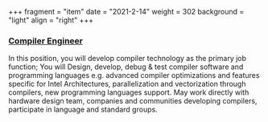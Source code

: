 +++
fragment = "item"
date = "2021-2-14"
weight = 302
background = "light"
align = "right"
+++
### [Compiler Engineer](https://careers.arm.com/job/cambridge/staff-compiler-engineer/33099/5028200192)

In this position, you will develop compiler technology as the primary job function; You will Design, develop, debug & test compiler software and programming languages e.g. advanced compiler optimizations and features specific for Intel Architectures, parallelization and vectorization through compilers, new programming languages support. May work directly with hardware design team, companies and communities developing compilers, participate in language and standard groups.

